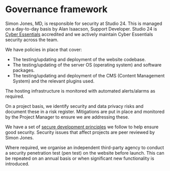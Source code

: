 # Governance framework

Simon Jones, MD, is responsible for security at Studio 24. This is managed on a day-to-day basis by Alan Isaacson, Support Developer. Studio 24 is [Cyber Essentials](https://www.ncsc.gov.uk/cyberessentials/overview) accredited and we actively maintain Cyber Essentials security across the team.
 
We have policies in place that cover:

* The testing/updating and deployment of the website codebase.
* The testing/updating of the server OS (operating system) and software packages.
* The testing/updating and deployment of the CMS (Content Management System) and the relevant plugins used.
  
The hosting infrastructure is monitored with automated alerts/alarms as required. 

On a project basis, we identify security and data privacy risks and document these in a risk register. Mitigations are put in place and monitored by the Project Manager to ensure we are addressing these.

We have a set of [secure development principles](secure-development.md) we follow to help ensure good security. Security issues that affect projects are peer reviewed by Simon Jones.

Where required, we organise an independent third-party agency to conduct a security penetration test (pen test) on the website before launch. This can be repeated on an annual basis or when significant new functionality is introduced.
